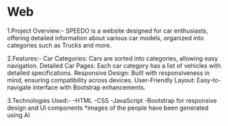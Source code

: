 # Web
1.Project Overview:-
SPEEDO is a website designed for car enthusiasts, offering detailed information about various car models, organized into categories such as Trucks and more.

2.Features:-
Car Categories: Cars are sorted into categories, allowing easy navigation.
Detailed Car Pages: Each car category has a list of vehicles with detailed specifications.
Responsive Design: Built with responsiveness in mind, ensuring compatibility across devices.
User-Friendly Layout: Easy-to-navigate interface with Bootstrap enhancements.

3.Technologies Used:-
-HTML
-CSS
-JavaScript
-Bootstrap for responsive design and UI components
*images of the people have been generated using AI


